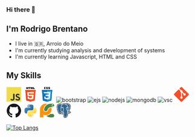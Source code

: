 ### Hi there 👋
## I'm Rodrigo Brentano
- I live in :brazil:, Arroio do Meio
- I'm currently studying analysis and development of systems
- I'm currently learning Javascript, HTML and CSS

## My Skills

<img src="https://raw.githubusercontent.com/devicons/devicon/master/icons/javascript/javascript-original.svg" alt="js" width="40" height="40" style="max-width:100%;"></img>
<img src="https://raw.githubusercontent.com/devicons/devicon/master/icons/html5/html5-original-wordmark.svg" alt="html" width="40" height="40" style="max-width:100%;"></img>
<img src="https://raw.githubusercontent.com/devicons/devicon/master/icons/css3/css3-original-wordmark.svg" alt="css" width="40" height="40" style="max-width:100%;"></img>
<img src="https://cdn.jsdelivr.net/gh/devicons/devicon/icons/bootstrap/bootstrap-plain-wordmark.svg" alt="bootstrap" width="40" height="40" style="max-width:100%;"></img>
<img src="https://cdn.icon-icons.com/icons2/2107/PNG/128/file_type_ejs_icon_130626.png" alt="ejs" width="40" height="40" style="max-width:100%;"></img>
<img src="https://cdn.jsdelivr.net/gh/devicons/devicon/icons/nodejs/nodejs-original.svg" alt="nodejs" width="40" height="40" style="max-width:100%;"></img>
<img src="https://cdn.jsdelivr.net/gh/devicons/devicon/icons/mongodb/mongodb-original-wordmark.svg" alt="mongodb" width="40" height="40" style="max-width:100%;"></img>
<img src="https://cdn.jsdelivr.net/gh/devicons/devicon/icons/vscode/vscode-original-wordmark.svg" alt="vsc" width="40" height="40" style="max-width:100%;"></img>
<img src="https://raw.githubusercontent.com/devicons/devicon/master/icons/git/git-original.svg" alt="git" width="40" height="40" style="max-width:100%;"></img>
<img src="https://raw.githubusercontent.com/devicons/devicon/master/icons/github/github-original.svg" alt="github" width="40" height="40" style="max-width:100%;"></img>
<img src="https://raw.githubusercontent.com/devicons/devicon/master/icons/python/python-original.svg" alt="python" width="40" height="40" style="max-width:100%;"></img>
<img src="https://raw.githubusercontent.com/devicons/devicon/master/icons/pycharm/pycharm-original.svg" alt="pycharm" width="40" height="40" style="max-width:100%;"></img>
<img src="https://raw.githubusercontent.com/devicons/devicon/master/icons/postgresql/postgresql-original.svg" alt="postgresql" width="40" height="40" style="max-width:100%;"></img>

[![Top Langs](https://github-readme-stats.vercel.app/api/top-langs/?username=RodrigoBJJ94&layout=compact&exclude_repo=projeto-google-glass-html-css-javascript)](https://github.com/anuraghazra/github-readme-stats)

<!--
**RodrigoBJJ94/RodrigoBJJ94** is a ✨ _special_ ✨ repository because its `README.md` (this file) appears on your GitHub profile.

Here are some ideas to get you started:

- 🔭 I’m currently working on ...
- 🌱 I’m currently learning ...
- 👯 I’m looking to collaborate on ...
- 🤔 I’m looking for help with ...
- 💬 Ask me about ...
- 📫 How to reach me: ...
- 😄 Pronouns: ...
- ⚡ Fun fact: ...
-->
